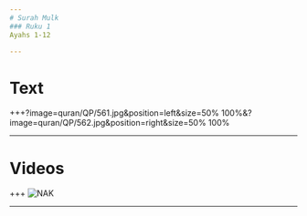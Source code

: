 ```yaml
---
# Surah Mulk
### Ruku 1
Ayahs 1-12

---
```

# Text
+++?image=quran/QP/561.jpg&position=left&size=50% 100%&?image=quran/QP/562.jpg&position=right&size=50% 100%


---
# Videos
+++
![NAK](https://www.youtube.com/embed/TmaxzdutGs4)

---
